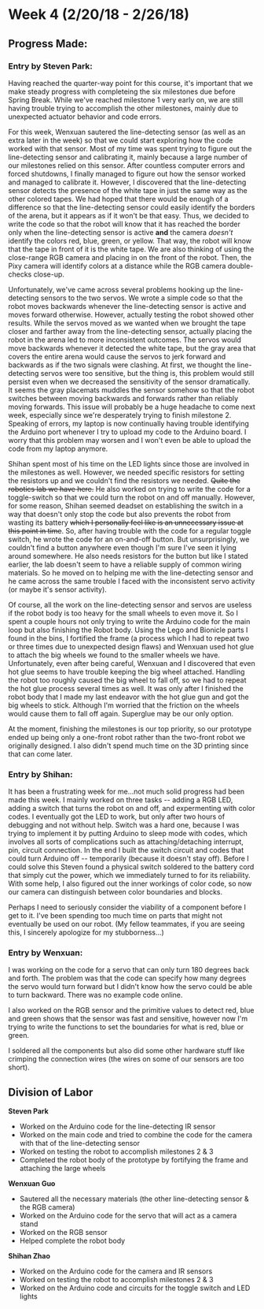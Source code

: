 # Week 4 (2/20/18 - 2/26/18)

## Progress Made:

### Entry by Steven Park:
Having reached the quarter-way point for this course, it's important that we make steady progress with completeing the six milestones due before Spring Break.
While we've reached milestone 1 very early on, we are still having trouble trying to accomplish the other milestones, mainly due to unexpected actuator behavior and code errors.

For this week, Wenxuan sautered the line-detecting sensor (as well as an extra later in the week) so that we could start exploring how the code worked with that sensor.
Most of my time was spent trying to figure out the line-detecting sensor and calibrating it, mainly because a large number of our milestones relied on this sensor.
After countless computer errors and forced shutdowns, I finally managed to figure out how the sensor worked and managed to calibrate it.
However, I discovered that the line-detecting sensor detects the presence of the white tape in just the same way as the other colored tapes. 
We had hoped that there would be enough of a difference so that the line-detecting sensor could easily identify the borders of the arena, but it appears as if it won't be that easy.
Thus, we decided to write the code so that the robot will know that it has reached the border only when the line-detecting sensor is active **and** the camera *doesn't* identify the colors red, blue, green, or yellow.
That way, the robot will know that the tape in front of it is the white tape. We are also thinking of using the close-range RGB camera and placing in on the front of the robot. 
Then, the Pixy camera will identify colors at a distance while the RGB camera double-checks close-up. 

Unfortunately, we've came across several problems hooking up the line-detecting sensors to the two servos. We wrote a simple code so that the robot moves backwards whenever the line-detecting sensor is active and moves forward otherwise.
However, actually testing the robot showed other results. While the servos moved as we wanted when we brought the tape closer and farther away from the line-detecting sensor, actually placing the robot in the arena led to more inconsistent outcomes.
The servos would move backwards whenever it detected the white tape, but the gray area that covers the entire arena would cause the servos to jerk forward and backwards as if the two signals were clashing.
At first, we thought the line-detecting servos were too sensitive, but the thing is, this problem would still persist even when we decreased the sensitivity of the sensor dramatically. It seems the gray placemats muddles the sensor somehow so that the robot switches between moving backwards and forwards rather than reliably moving forwards.
This issue will probably be a huge headache to come next week, especially since we're desperately trying to finish milestone 2. Speaking of errors, my laptop is now continually having trouble identifying the Arduino port whenever I try to upload my code to the Arduino board.
I worry that this problem may worsen and I won't even be able to upload the code from my laptop anymore.

Shihan spent most of his time on the LED lights since those are involved in the milestones as well. However, we needed specific resistors for setting the resistors up and we couldn't find the resistors we needed. ~~Quite the robotics lab we have here.~~
He also worked on trying to write the code for a toggle-switch so that we could turn the robot on and off manually. However, for some reason, Shihan seemed deadset on establishing the switch in a way that doesn't only stop the code but also prevents the robot from wasting its battery ~~which I personally feel like is an unnecessary issue at this point in time~~.
So, after having trouble with the code for a regular toggle switch, he wrote the code for an on-and-off button. But unsurprisingly, we couldn't find a button anywhere even though I'm sure I've seen it lying around somewhere.
He also needs resistors for the button but like I stated earlier, the lab doesn't seem to have a reliable supply of common wiring materials. So he moved on to helping me with the line-detecting sensor and he came across the same trouble I faced with the inconsistent servo activity (or maybe it's sensor activity).

Of course, all the work on the line-detecting sensor and servos are useless if the robot body is too heavy for the small wheels to even move it. So I spent a couple hours not only trying to write the Arduino code for the main loop but also finishing the Robot body.
Using the Lego and Bionicle parts I found in the bins, I fortified the frame (a process which I had to repeat two or three times due to unexpected design flaws) and Wenxuan used hot glue to attach the big wheels we found to the smaller wheels we have.
Unfortunately, even after being careful, Wenxuan and I discovered that even hot glue seems to have trouble keeping the big wheel attached. Handling the robot too roughly caused the big wheel to fall off, so we had to repeat the hot glue process several times as well. 
It was only after I finished the robot body that I made my last endeavor with the hot glue gun and got the big wheels to stick. Although I'm worried that the friction on the wheels would cause them to fall off again. Superglue may be our only option.

At the moment, finishing the milestones is our top priority, so our prototype ended up being only a one-front robot rather than the two-front robot we originally designed. I also didn't spend much time on the 3D printing since that can come later.


### Entry by Shihan:
It has been a frustrating week for me...not much solid progress had been made this week. I mainly worked on three tasks -- adding a RGB LED, adding a switch that turns the robot on and off, and expermenting with color codes. I eventually got the LED to work, but only after two hours of debugging and not without help. Switch was a hard one, because I was trying to implement it by putting Arduino to sleep mode with codes, which involves all sorts of complications such as attaching/detaching interrupt, pin, circuit connection. In the end I built the switch circuit and codes that could turn Arduino off -- temporarily (because it doesn't stay off). Before I could solve this Steven found a physical switch soldered to the battery cord that simply cut the power, which we immediately turned to for its reliability. With some help, I also figured out the inner workings of color code, so now our camera can distinguish between color boundaries and blocks.

Perhaps I need to seriously consider the viability of a component before I get to it. I've been spending too much time on parts that might not eventually be used on our robot. (My fellow teammates, if you are seeing this, I sincerely apologize for my stubborness...)


### Entry by Wenxuan:
I was working on the code for a servo that can only turn 180 degrees back and forth. The problem was that the code can specify how many degrees the servo would turn forward but I didn't know how the servo could be able to turn backward. There was no example code online.

I also worked on the RGB sensor and the primitive values to detect red, blue and green shows that the sensor was fast and sensitive, however now I'm trying to write the functions to set the boundaries for what is red, blue or green.

I soldered all the components but also did some other hardware stuff like crimping the connection wires (the wires on some of our sensors are too short).

## Division of Labor
**Steven Park**
- Worked on the Arduino code for the line-detecting IR sensor
- Worked on the main code and tried to combine the code for the camera with that of the line-detecting sensor
- Worked on testing the robot to accomplish milestones 2 & 3
- Completed the robot body of the prototype by fortifying the frame and attaching the large wheels

**Wenxuan Guo**
- Sautered all the necessary materials (the other line-detecting sensor & the RGB camera)
- Worked on the Arduino code for the servo that will act as a camera stand
- Worked on the RGB sensor
- Helped complete the robot body

**Shihan Zhao**
- Worked on the Arduino code for the camera and IR sensors
- Worked on testing the robot to accomplish milestones 2 & 3
- Worked on the Arduino code and circuits for the toggle switch and LED lights
